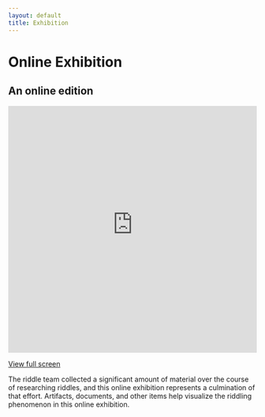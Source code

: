 ```yaml
---
layout: default
title: Exhibition
---
```

# Online Exhibition

<h2>An online edition</h2>
<iframe src="https://mcgill.quartexcollections.com/doncaster"
        width="100%" height="500px" frameBorder="0">
</iframe>
<p><a href="https://mcgill.quartexcollections.com/doncaster" target="_blank">View full screen</a></p>

The riddle team collected a significant amount of material over the course of researching riddles, and this online exhibition represents a culmination of that effort. Artifacts, documents, and other items help visualize the riddling phenomenon in this online exhibition.
